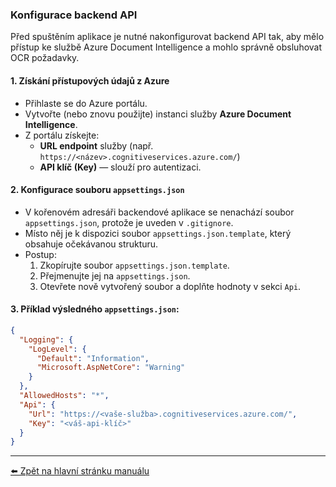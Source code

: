 ### Konfigurace backend API

Před spuštěním aplikace je nutné nakonfigurovat backend API tak, aby mělo přístup ke službě Azure Document Intelligence a mohlo správně obsluhovat OCR požadavky.

#### 1. Získání přístupových údajů z Azure
- Přihlaste se do Azure portálu.
- Vytvořte (nebo znovu použijte) instanci služby **Azure Document Intelligence**.
- Z portálu získejte:
  - **URL endpoint** služby (např. `https://<název>.cognitiveservices.azure.com/`)
  - **API klíč (Key)** — slouží pro autentizaci.

#### 2. Konfigurace souboru `appsettings.json`
- V kořenovém adresáři backendové aplikace se nenachází soubor `appsettings.json`, protože je uveden v `.gitignore`.
- Místo něj je k dispozici soubor `appsettings.json.template`, který obsahuje očekávanou strukturu.
- Postup:
  1. Zkopírujte soubor `appsettings.json.template`.
  2. Přejmenujte jej na `appsettings.json`.
  3. Otevřete nově vytvořený soubor a doplňte hodnoty v sekci `Api`.

#### 3. Příklad výsledného `appsettings.json`:
```json
{
  "Logging": {
    "LogLevel": {
      "Default": "Information",
      "Microsoft.AspNetCore": "Warning"
    }
  },
  "AllowedHosts": "*",
  "Api": {
    "Url": "https://<vaše-služba>.cognitiveservices.azure.com/",
    "Key": "<váš-api-klíč>"
  }
} 
```

---

[⬅️ Zpět na hlavní stránku manuálu](../README.md)
